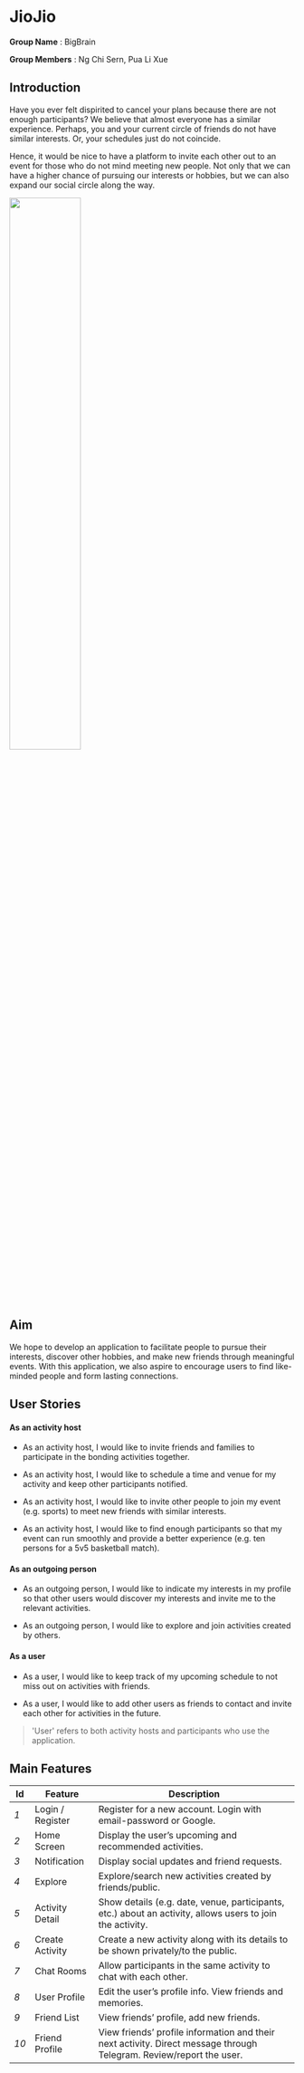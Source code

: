 # JioJio

**Group Name** : BigBrain

**Group Members** : Ng Chi Sern, Pua Li Xue

## Introduction

Have you ever felt dispirited to cancel your plans because there are not enough participants? We believe that almost everyone has a similar experience. Perhaps, you and your current circle of friends do not have similar interests. Or, your schedules just do not coincide. 

Hence, it would be nice to have a platform to invite each other out to an event for those who do not mind meeting new people. Not only that we can have a higher chance of pursuing our interests or hobbies, but we can also expand our social circle along the way.

<img src="https://drive.google.com/uc?export=view&id=1t1yJigzVCRdRQTMBkvubvzjrkM7xtXxr" width="50%" height="50%">

## Aim

We hope to develop an application to facilitate people to pursue their interests, discover other hobbies, and make new friends through meaningful events.  With this application, we also aspire to encourage users to find like-minded people and form lasting connections. 

## User Stories

#### As an activity host

- As an activity host, I would like to invite friends and families to participate in the bonding activities together.

- As an activity host, I would like to schedule a time and venue for my activity and keep other participants notified.

- As an activity host, I would like to invite other people to join my event (e.g. sports) to meet new friends with similar interests.

- As an activity host, I would like to find enough participants so that my event can run smoothly and provide a better experience (e.g. ten persons for a 5v5 basketball match).

#### As an outgoing person

- As an outgoing person, I would like to indicate my interests in my profile so that other users would discover my interests and invite me to the relevant activities.

- As an outgoing person, I would like to explore and join activities created by others.

#### As a user

- As a user, I would like to keep track of my upcoming schedule to not miss out on activities with friends.

- As a user, I would like to add other users as friends to contact and invite each other for activities in the future.

> 'User' refers to both activity hosts and participants who use the application.


## Main Features

| Id|Feature |Description |
|-|-|-|
| *1* | Login / Register | Register for a new account. Login with email-password or Google. |
| *2* | Home Screen | Display the user’s upcoming and recommended activities. |
| *3* | Notification | Display social updates and friend requests. |
| *4* | Explore | Explore/search new activities created by friends/public. |
| *5* | Activity Detail | Show details (e.g. date, venue, participants, etc.) about an activity, allows users to join the activity. |
| *6* | Create Activity | Create a new activity along with its details to be shown privately/to the public. |
| *7* | Chat Rooms | Allow participants in the same activity to chat with each other.  |
| *8* | User Profile | Edit the user’s profile info. View friends and memories. |
| *9* | Friend List | View friends’ profile, add new friends.  |
| *10* | Friend Profile | View friends’ profile information and their next activity. Direct message through Telegram. Review/report the user.  |
